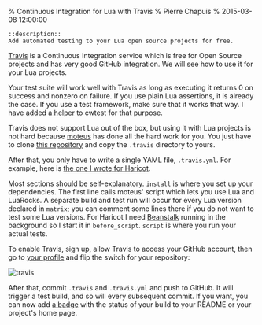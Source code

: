 % Continuous Integration for Lua with Travis
% Pierre Chapuis
% 2015-03-08 12:00:00

<!--@
  updated = "2015-10-16 16:30:00"
-->

    ::description::
    Add automated testing to your Lua open source projects for free.

[Travis](https://travis-ci.org) is a Continuous Integration service which is free for Open Source projects and has very good GitHub integration. We will see how to use it for your Lua projects.

Your test suite will work well with Travis as long as executing it returns 0 on success and nonzero on failure. If you use plain Lua assertions, it is already the case. If you use a test framework, make sure that it works that way. I have added [a helper](https://github.com/catwell/cwtest#exit) to cwtest for that purpose.

Travis does not support Lua out of the box, but using it with Lua projects is not hard because [moteus](https://github.com/moteus) has done all the hard work for you. You just have to clone [this repository](https://github.com/moteus/lua-travis-example) and copy the `.travis` directory to yours.

After that, you only have to write a single YAML file, `.travis.yml`. For example, here is [the one I wrote for Haricot](https://github.com/catwell/haricot/blob/master/.travis.yml).

Most sections should be self-explanatory. `install` is where you set up your dependencies. The first line calls moteus' script which lets you use Lua and LuaRocks. A separate build and test run will occur for every Lua version declared in `matrix`; you can comment some lines there if you do not want to test some Lua versions. For Haricot I need [Beanstalk](http://kr.github.io/beanstalkd/) running in the background so I start it in `before_script`. `script` is where you run your actual tests.

To enable Travis, sign up, allow Travis to access your GitHub account, then go to [your profile](https://travis-ci.org/profile) and flip the switch for your repository:

![travis](img/travis.png)

After that, commit `.travis` and `.travis.yml` and push to GitHub. It will trigger a test build, and so will every subsequent commit. If you want, you can now add [a badge](https://travis-ci.org/catwell/haricot.png?branch=master) with the status of your build to your README or your project's home page.
